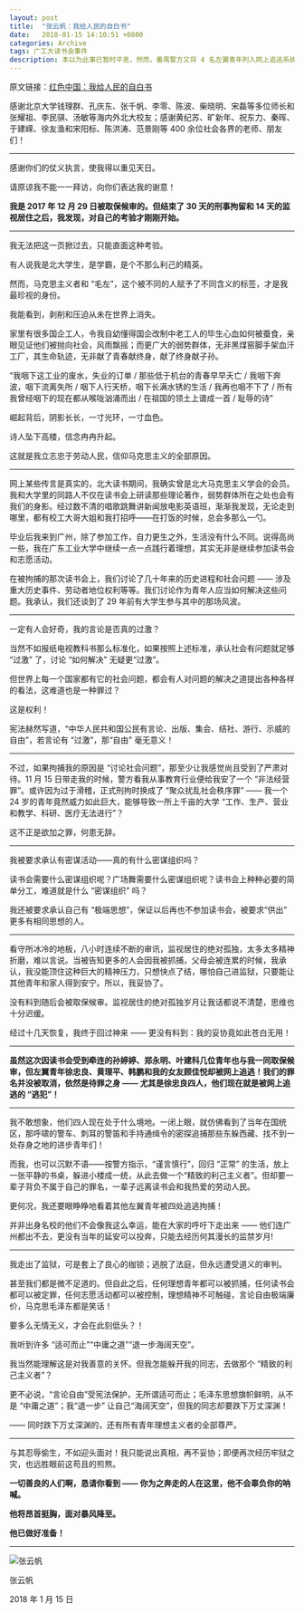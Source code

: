 ```yaml
---
layout: post
title:  "张云帆：我给人民的自白书"
date:   2018-01-15 14:10:51 +0800
categories: Archive
tags: 广工大读书会事件
description: 本以为此事已暂时平息，然而，番禺警方又将 4 名左翼青年列入网上追逃系统，誓要将读书会的参与者都打入牢狱。重获自由的张云帆，觉得无论如何不能再沉默。
---
```


原文链接：[红色中国：我给人民的自白书](http://redchinacn.org/portal.php?mod=view&aid=34210)

感谢北京大学钱理群、孔庆东、张千帆、李零、陈波、柴晓明、宋磊等多位师长和张耀祖、李民骐、汤敏等海内外北大校友；感谢黄纪苏、旷新年、祝东力、秦晖、于建嵘、徐友渔和宋阳标、陈洪涛、范景刚等 400 余位社会各界的老师、朋友们！

---

感谢你们的仗义执言，使我得以重见天日。

请原谅我不能一一拜访，向你们表达我的谢意！

**我是 2017 年 12 月 29 日被取保候审的。但结束了 30 天的刑事拘留和 14 天的监视居住之后，我发现，对自己的考验才刚刚开始。**

---

我无法把这一页掀过去，只能直面这种考验。

有人说我是北大学生，是学霸，是个不那么利己的精英。

然而，马克思主义者和 “毛左”，这个被不同的人赋予了不同含义的标签，才是我最珍视的身份。

我能看到，剥削和压迫从未在世界上消失。

家里有很多国企工人，令我自幼懂得国企改制中老工人的毕生心血如何被蚕食，亲眼见证他们被抛向社会，风雨飘摇；而更广大的弱势群体，无非黑煤窑脚手架血汗工厂，其生命轨迹，无非献了青春献终身，献了终身献子孙。

“我咽下这工业的废水，失业的订单 / 那些低于机台的青春早早夭亡 / 我咽下奔波，咽下流离失所 / 咽下人行天桥，咽下长满水锈的生活 / 我再也咽不下了 / 所有我曾经咽下的现在都从喉咙汹涌而出 / 在祖国的领土上谱成一首 / 耻辱的诗”

崛起背后，阴影长长，一寸光环，一寸血色。

诗人坠下高楼，信念冉冉升起。

这就是我立志忠于劳动人民，信仰马克思主义的全部原因。

---

网上某些传言是真实的，北大读书期间，我确实曾是北大马克思主义学会的会员。我和大学里的同路人不仅在读书会上研读那些理论著作，弱势群体所在之处也会有我们的身影。经过数不清的唱歌跳舞讲新闻放电影英语班，渐渐我发现，无论走到哪里，都有校工大哥大姐和我打招呼——在打饭的时候，总会多那么一勺。

毕业后我来到广州，除了参加工作，自力更生之外，生活没有什么不同。说得高尚一些，我在广东工业大学中继续一点一点践行着理想，其实无非是继续参加读书会和志愿活动。

在被拘捕的那次读书会上，我们讨论了几十年来的历史进程和社会问题 —— 涉及重大历史事件、劳动者地位权利等等。我们讨论作为青年人应当如何解决这些问题。我承认，我们还谈到了 29 年前有大学生参与其中的那场风波。

---

一定有人会好奇，我的言论是否真的过激？

当然不如报纸电视教科书那么标准化，如果按照上述标准，承认社会有问题就足够 “过激” 了，讨论 “如何解决” 无疑更“过激”。

但世界上每一个国家都有它的社会问题，都会有人对问题的解决之道提出各种各样的看法，这难道也是一种罪过？

这是权利！

宪法赫然写道，“中华人民共和国公民有言论、出版、集会、结社、游行、示威的自由”，若言论有 “过激”，那“自由” 毫无意义！

---

不过，如果拘捕我的原因是 “讨论社会问题”，那至少让我感觉尚且受到了严肃对待。11 月 15 日带走我的时候，警方看我从事教育行业便给我安了一个 “非法经营罪”。或许因为过于滑稽，正式刑拘时换成了 “聚众扰乱社会秩序罪” —— 我一个 24 岁的青年竟然威力如此巨大，能够导致一所上千亩的大学 “工作、生产、营业和教学、科研、医疗无法进行”？

这不正是欲加之罪，何患无辞。

---

我被要求承认有密谋活动——真的有什么密谋组织吗？

读书会需要什么密谋组织呢？广场舞需要什么密谋组织呢？读书会上种种必要的简单分工，难道就是什么 “密谋组织” 吗？

我还被要求承认自己有 “极端思想”，保证以后再也不参加读书会，被要求“供出” 更多有相同思想的人。

---

看守所冰冷的地板，八小时连续不断的审讯，监视居住的绝对孤独，太多太多精神折磨，难以言说。当被告知更多的人会因我被抓捕，父母会被连累的时候，我承认，我没能顶住这种巨大的精神压力，只想快点了结，哪怕自己进监狱，只要能让其他青年和家人得到安宁。所以，我妥协了。

没有料到随后会被取保候审。监视居住的绝对孤独岁月让我话都说不清楚，思维也十分迟缓。

经过十几天恢复，我终于回过神来 —— 更没有料到：我的妥协竟如此苍白无用！

---

**虽然这次因读书会受到牵连的孙婷婷、郑永明、叶建科几位青年也与我一同取保候审，但左翼青年徐忠良、黄理平、韩鹏和我的女友顾佳悦却被网上追逃！我们的罪名并没被取消，依然是待罪之身 —— 尤其是徐忠良四人，他们现在就是被网上追逃的 “逃犯”！**

---

我不敢想象，他们四人现在处于什么境地。一闭上眼，就仿佛看到了当年在国统区，那呼啸的警车、刺耳的警笛和手持通缉令的密探追捕那些东躲西藏、找不到一处存身之地的进步青年们！

而我，也可以沉默不语——按警方指示，“谨言慎行”，回归 “正常” 的生活，放上一张平静的书桌，躲进小楼成一统，从此去做一个“精致的利己主义者”。但却要一辈子背负不属于自己的罪名，一辈子远离读书会和我热爱的劳动人民。

更何况，我还要眼睁睁地看着其他左翼青年被四处追逃拘捕！

并非出身名校的他们不会像我这么幸运，能在大家的呼吁下走出来 —— 他们连广州都出不去，更没有当年的延安可以投奔，只能去经历何其漫长的监禁岁月!

---

我走出了监狱，可是套上了良心的枷锁；逃脱了法庭，但永远遭受道义的审判。

甚至我们都是微不足道的。但自此之后，任何理想青年都可以被抓捕，任何读书会都可以被定罪，任何志愿活动都可以被控制，理想精神不可触碰，言论自由极端廉价，马克思毛泽东都是笑话！

要多么无情无义，才会在此刻低头？！

我听到许多 “适可而止”“中庸之道”“退一步海阔天空”。

我当然能理解这是对我善意的关怀。但我怎能躲开我的同志，去做那个 “精致的利己主义者”？

更不必说，“言论自由”受宪法保护，无所谓适可而止；毛泽东思想旗帜鲜明，从不是 “中庸之道”；我“退一步” 让自己“海阔天空”，但我的同志却要跌下万丈深渊！

—— 同时跌下万丈深渊的，还有所有青年理想主义者的全部尊严。

---

与其忍辱偷生，不如迎头面对！我只能说出真相，再不妥协；即便再次经历牢狱之灾，也远胜眼前这苟且的煎熬。

**一切善良的人们啊，恳请你看到 —— 你为之奔走的人在这里，他不会辜负你的呐喊。**

**他将昂首挺胸，面对暴风降至。**

**他已做好准备！**

---

![张云帆](https://raw.githubusercontent.com/Info-cn/Terminus/master/assets/images/01-zhang-yun-fan.png)

张云帆

2018 年 1 月 15 日
